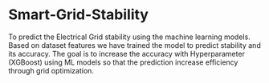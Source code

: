 # Smart-Grid-Stability
To predict the Electrical Grid stability using the machine learning models.
Based on dataset features we have trained the model to predict stability and its accuracy.
The goal is to increase the accuracy with Hyperparameter (XGBoost) using ML models so that the prediction increase efficiency through grid optimization.
